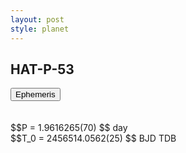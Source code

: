 ```yaml
---
layout: post
style: planet
---
```

<script src="../js/planets.js"></script>

## HAT-P-53

<!-- Tab links -->
<div class="tab">
<button class="tablinks" onclick="openCity(event, 'Ephemeris')">Ephemeris</button>
</div>

<!-- Tab content -->
<div id="Ephemeris" class="tabcontent" markdown="1">
<br/><br/>
$$P = 1.9616265(70) $$ day <br/>
$$T_0 = 2456514.0562(25) $$ BJD TDB
<br/><br/>
<br/><br/>
</div>


